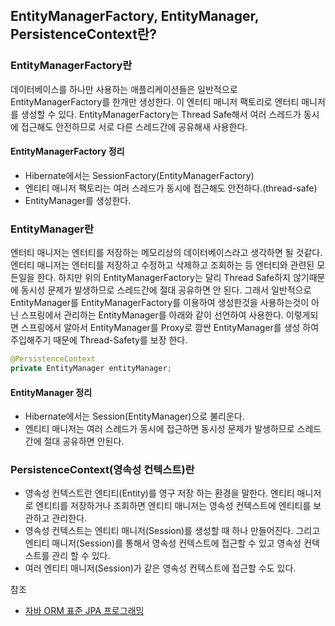 ## EntityManagerFactory, EntityManager, PersistenceContext란?

### EntityManagerFactory란
데이터베이스를 하나만 사용하는 애플리케이션들은 일반적으로 EntityManagerFactory를 한개만 생성한다. 이 엔터티 매니저 팩토리로 엔터티 매니저를 생성할 수 있다. EntityManagerFactory는 Thread Safe해서 여러 스레드가 동시에 접근해도 안전하므로 서로 다른 스레드간에 공유해새 사용한다.

#### EntityManagerFactory 정리
* Hibernate에서는 SessionFactory(EntityManagerFactory)
* 엔티티 매니저 팩토리는 여러 스레드가 동시에 접근해도 안전하다.(thread-safe)
* EntityManager를 생성한다.


### EntityManager란
엔터티 매니저는 엔터티를 저장하는 메모리상의 데이터베이스라고 생각하면 될 것같다. 엔터티 매니저는 엔터티를 저장하고 수정하고 삭제하고 조회하는 등 엔터티와 관련된 모든일을 한다. 하지만 위의 EntityManagerFactory는 달리 Thread Safe하지 않기때문에 동시성 문제가 발생하므로 스레드간에 절대 공유하면 안 된다. 그래서 일반적으로 EntityManager를 EntityManagerFactory를 이용하여 생성한것을 사용하는것이 아닌 스프링에서 관리하는 EntityManager를 아래와 같이 선언하여 사용한다. 이렇게되면 스프링에서 알아서 EntityManager를 Proxy로 깜싼 EntityManager를 생성 하여 주입해주기 때문에 Thread-Safety를 보장 한다.

```java
@PersistenceContext
private EntityManager entityManager;
```
#### EntityManager 정리
* Hibernate에서는 Session(EntityManager)으로 불리운다.
* 엔티티 매니저는 여러 스레드가 동시에 접근하면 동시성 문제가 발생하므로 스레드 간에 절대 공유하면 안된다.


### PersistenceContext(영속성 컨텍스트)란
* 영속성 컨텍스트란 엔티티(Entity)를 영구 저장 하는 환경을 말한다. 엔티티 매니저로 엔티티를 저장하거나 조회하면 엔티티 매니저는 영속성 컨텍스트에 엔티티를 보관하고 관리한다.
* 영속성 컨텍스트는 엔티티 매니저(Session)를 생성할 때 하나 만들어진다. 그리고 엔티티 매니저(Session)를 통해서 영속성 컨텍스트에 접근할 수 있고 영속성 컨텍스트를 관리 할 수 있다.
* 여러 엔티티 매니저(Session)가 같은 영속성 컨텍스트에 접근할 수도 있다.


참조
* [자바 ORM 표준 JPA 프로그래밍](http://book.naver.com/bookdb/book_detail.nhn?bid=9252528)

